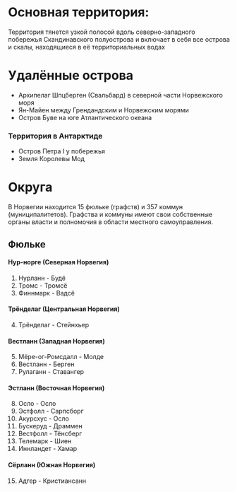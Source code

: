 # Основная территория:
Территория тянется узкой полосой вдоль северно-западного побережья Скандинавского полуострова и включает в себя все острова и скалы, находящиеся в её территориальных водах
# Удалённые острова
- Архипелаг Шпцберген (Свальбард) в северной части Норвежского моря
- Ян-Майен между Грендандским и Норвежским морями
- Остров Буве на юге Атлантического океана
### Территория в Антарктиде
- Остров Петра I у побережья
- Земля Королевы Мод

# Округа
В Норвегии находится 15 фюльке (графств) и 357 коммун (муниципалитетов). Графства и коммуны имеют свои собственные органы власти и полномочия в области местного самоуправления.

## Фюльке
#### Нур-норге (Северная Норвегия)
1. Нурланн - Будё
2. Тромс - Тромсё
3. Финнмарк - Вадсё
#### Трёнделаг (Центральная Норвегия)
4. Трёнделаг - Стейнхьер
#### Вестланн (Западная Норвегия)
5. Мёре-ог-Ромсдалл - Молде
6. Вестланн - Берген
7. Рулаганн - Ставангер
#### Эстланн (Восточная Норвегия)
8. Осло - Осло
9. Эстфолл - Сарпсборг
10. Акурсхус - Осло
11. Бускеруд - Драммен
12. Вестфолл - Тёнсберг
13. Телемарк - Шиен
14. Иннландет - Хамар
#### Сёрланн (Южная Норвегия)
15. Адгер - Кристиансанн